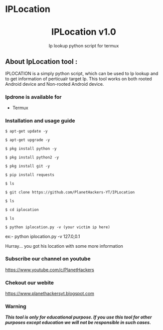 # IPLocation

<h1 align="center">IPLocation v1.0</h1>
<p align="center">
      Ip lookup python script for termux
</p>

## About IpLocation tool :

IPLOCATION is a simply python script, which can be used to Ip lookup and to get information of perticualr target Ip. This tool works on both rooted Android device and Non-rooted Android device.



### Ipdrone is available for

* Termux

### Installation and usage guide
```
$ apt-get update -y
```
```
$ apt-get upgrade -y
```
```
$ pkg install python -y 
```
```
$ pkg install python2 -y
```
```
$ pkg install git -y
```
```
$ pip install requests
```
```
$ ls
```
```
$ git clone https://github.com/PlanetHackers-YT/IPLocation
```
```
$ ls
```
```
$ cd iplocation
```
```
$ ls
```
```
$ python iplocation.py -v (your victim ip here)
```
ex:- python iplocation.py -v 127.0,0.1

Hurray... you got his location with some more information

### Subscribe our channel on youtube
https://www.youtube.com/c/PlanetHackers

### Chekout our webite 
https://www.planethackersyt.blogspot.com
     
### Warning

***This tool is only for educational purpose. If you use this tool for other purposes except education we will not be responsible in such cases.***
